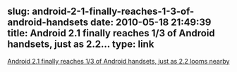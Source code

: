 slug: android-2-1-finally-reaches-1-3-of-android-handsets
date: 2010-05-18 21:49:39
title: Android 2.1 finally reaches 1/3 of Android handsets, just as 2.2...
type: link
---

[Android 2.1 finally reaches 1/3 of Android handsets, just as 2.2 looms nearby](http://www.mobilecrunch.com/2010/05/18/android-2-1-finally-reaches-13-of-android-handsets-just-as-2-2-looms-nearby/)
